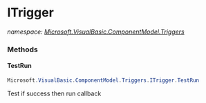 ﻿# ITrigger
_namespace: [Microsoft.VisualBasic.ComponentModel.Triggers](./index.md)_





### Methods

#### TestRun
```csharp
Microsoft.VisualBasic.ComponentModel.Triggers.ITrigger.TestRun
```
Test if success then run callback



